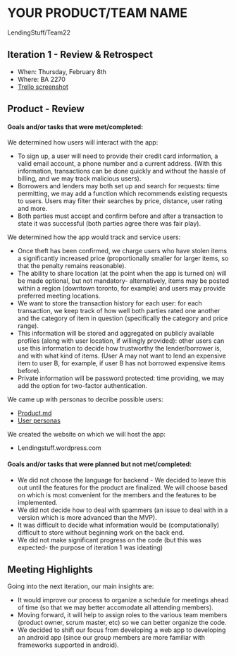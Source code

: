 # YOUR PRODUCT/TEAM NAME

LendingStuff/Team22

## Iteration 1 - Review & Retrospect

 * When: Thursday, February 8th
 * Where: BA 2270
 * [Trello screenshot](https://github.com/csc301-winter-2018/project-team-22/blob/master/Iteration%201%20Review.png)


## Product - Review

#### Goals and/or tasks that were met/completed:

We determined how users will interact with the app:

 * To sign up, a user will need to provide their credit card information, a valid email account, a phone number and a current address. (With this information, transactions can be done quickly and without the hassle of billing, and we may track malicious users).
 * Borrowers and lenders may both set up and search for requests: time permitting, we may add a function which recommends existing requests to users. Users may filter their searches by price, distance, user rating and more.
 * Both parties must accept and confirm before and after a transaction to state it was successful (both parties agree there was fair play).
 
We determined how the app would track and service users:
 
 * Once theft has been confirmed, we charge users who have stolen items a significantly increased price (proportionally smaller for larger items, so that the penalty remains reasonable).
 * The ability to share location (at the point when the app is turned on) will be made optional, but not mandatory- alternatively, items may be posted within a region (downtown toronto, for example) and users may provide preferred meeting locations.
 * We want to store the transaction history for each user: for each transaction, we keep track of how well both parties rated one another and the category of item in question (specifically the category and price range).
 * This information will be stored and aggregated on publicly available profiles (along with user location, if willingly provided): other users can use this information to decide how trustworthy the lender/borrower is, and with what kind of items. (User A may not want to lend an expensive item to user B, for example, if user B has not borrowed expensive items before).
 * Private information will be password protected: time providing, we may add the option for two-factor authentication.
 
We came up with personas to decribe possible users:
 * [Product.md](https://github.com/csc301-winter-2018/project-team-22/blob/master/product.md)
 * [User personas](https://github.com/csc301-winter-2018/project-team-22/tree/master/Stories)

We created the website on which we will host the app:
 * Lendingstuff.wordpress.com

#### Goals and/or tasks that were planned but not met/completed:

 * We did not choose the language for backend - We decided to leave this out until the features for the product are finalized. We will choose based on which is most convenient for the members and the features to be implemented.
 * We did not decide how to deal with spammers (an issue to deal with in a version which is more advanced than the MVP).
 * It was difficult to decide what information would be (computationally) difficult to store without beginning work on the back end.
 * We did not make significant progress on the code (but this was expected- the purpose of iteration 1 was ideating)

## Meeting Highlights

Going into the next iteration, our main insights are:
 * It would improve our process to organize a schedule for meetings ahead of time (so that we may better accomodate all attending members).
 * Moving forward, it will help to assign roles to the various team members (product owner, scrum master, etc) so we can better organize the code.
 * We decided to shift our focus from developing a web app to developing an android app (since our group members are more familiar with frameworks supported in android).  




